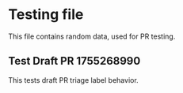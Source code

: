 # Testing file

This file contains random data, used for PR testing.


## Test Draft PR 1755268990

This tests draft PR triage label behavior.
